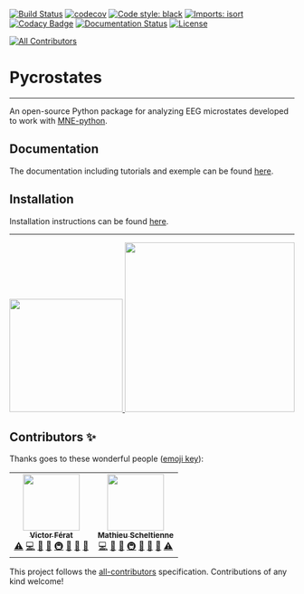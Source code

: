 [![Build Status](https://dev.azure.com/vferat/pycrostates/_apis/build/status/vferat.pycrostates?branchName=main)](https://dev.azure.com/vferat/pycrostates/_build/latest?definitionId=1&branchName=main)
[![codecov](https://codecov.io/gh/vferat/pycrostates/branch/master/graph/badge.svg?token=47COGGCGX8)](https://codecov.io/gh/vferat/pycrostates)
[![Code style: black](https://img.shields.io/badge/code%20style-black-000000.svg)](https://github.com/psf/black)
[![Imports: isort](https://img.shields.io/badge/%20imports-isort-%231674b1?style=flat&labelColor=ef8336)](https://pycqa.github.io/isort/)
[![Codacy Badge](https://app.codacy.com/project/badge/Grade/029e425f90614943b0a944e03922b637)](https://www.codacy.com/gh/vferat/pycrostates/dashboard?utm_source=github.com&amp;utm_medium=referral&amp;utm_content=vferat/pycrostates&amp;utm_campaign=Badge_Grade)
[![Documentation Status](https://readthedocs.org/projects/pycrostates/badge/?version=latest)](https://pycrostates.readthedocs.io/en/latest/?badge=latest)
[![License](https://img.shields.io/badge/License-BSD%203--Clause-blue.svg)](https://opensource.org/licenses/BSD-3-Clause)
<!-- ALL-CONTRIBUTORS-BADGE:START - Do not remove or modify this section -->
[![All Contributors](https://img.shields.io/badge/all_contributors-2-orange.svg?style=flat-square)](#contributors-)
<!-- ALL-CONTRIBUTORS-BADGE:END -->
# Pycrostates
---

An open-source Python package for analyzing EEG microstates developed to work with [MNE-python](https://mne.tools/stable/index.html).

## Documentation

The documentation including tutorials and exemple can be found [here](https://pycrostates.readthedocs.io/en/master).

## Installation

Installation instructions can be found [here](https://pycrostates.readthedocs.io/en/master/install.html).

---
<p float="left">
    <a href="https://www.unige.ch/medecine/neuf/en/researc/grecherche/christoph-michel/">
        <img src="https://raw.githubusercontent.com/vferat/pycrostates/main/docs/_static/img/FBMLAB_logo.png" width="200" />
    </a>
    <a href="https://www.unige.ch/en/university/presentation/">
        <img src="https://raw.githubusercontent.com/vferat/pycrostates/main/docs/_static/img/UNIGE_logo.png" width="300" />
    </a>
</p>

## Contributors ✨

Thanks goes to these wonderful people ([emoji key](https://allcontributors.org/docs/en/emoji-key)):

<!-- ALL-CONTRIBUTORS-LIST:START - Do not remove or modify this section -->
<!-- prettier-ignore-start -->
<!-- markdownlint-disable -->
<table>
  <tr>
    <td align="center"><a href="https://vferat.github.io/about/"><img src="https://avatars.githubusercontent.com/u/28844486?v=4?s=100" width="100px;" alt=""/><br /><sub><b>Victor Férat</b></sub></a><br /><a href="https://github.com/vferat/pycrostates/commits?author=vferat" title="Tests">⚠️</a> <a href="https://github.com/vferat/pycrostates/commits?author=vferat" title="Code">💻</a> <a href="https://github.com/vferat/pycrostates/commits?author=vferat" title="Documentation">📖</a> <a href="#ideas-vferat" title="Ideas, Planning, & Feedback">🤔</a> <a href="#infra-vferat" title="Infrastructure (Hosting, Build-Tools, etc)">🚇</a> <a href="#maintenance-vferat" title="Maintenance">🚧</a> <a href="#projectManagement-vferat" title="Project Management">📆</a> <a href="https://github.com/vferat/pycrostates/pulls?q=is%3Apr+reviewed-by%3Avferat" title="Reviewed Pull Requests">👀</a></td>
    <td align="center"><a href="https://github.com/mscheltienne"><img src="https://avatars.githubusercontent.com/u/73893616?v=4?s=100" width="100px;" alt=""/><br /><sub><b>Mathieu Scheltienne</b></sub></a><br /><a href="https://github.com/vferat/pycrostates/commits?author=mscheltienne" title="Code">💻</a> <a href="https://github.com/vferat/pycrostates/commits?author=mscheltienne" title="Documentation">📖</a> <a href="#ideas-mscheltienne" title="Ideas, Planning, & Feedback">🤔</a> <a href="#infra-mscheltienne" title="Infrastructure (Hosting, Build-Tools, etc)">🚇</a> <a href="#maintenance-mscheltienne" title="Maintenance">🚧</a> <a href="#projectManagement-mscheltienne" title="Project Management">📆</a> <a href="https://github.com/vferat/pycrostates/pulls?q=is%3Apr+reviewed-by%3Amscheltienne" title="Reviewed Pull Requests">👀</a> <a href="https://github.com/vferat/pycrostates/commits?author=mscheltienne" title="Tests">⚠️</a></td>
  </tr>
</table>

<!-- markdownlint-restore -->
<!-- prettier-ignore-end -->

<!-- ALL-CONTRIBUTORS-LIST:END -->

This project follows the [all-contributors](https://github.com/all-contributors/all-contributors) specification. Contributions of any kind welcome!
